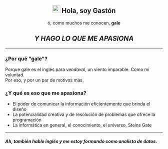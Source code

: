 <h2 align="center"><img src="https://c.tenor.com/SNL9_xhZl9oAAAAi/waving-hand-joypixels.gif" height="25px" width="25px"> Hola, soy Gastón</h2>
<p align="center">ó, como muchos me conocen, <b>gale</b></p>
<h2 align="center"><i>Y HAGO LO QUE ME APASIONA</i></h2>
<hr>
<h3>¿Por qué "gale"?</h3>
Porque gale es el inglés para <i>vendaval</i>, un viento imparable. Como mi voluntad.<br>
Por eso, y por un par de motivos más.
<br>
<h3>¿Y qué es eso que me apasiona?</h3>
<ul>
  <li>El poder de comunicar la información eficientemente que brinda el diseño</li>
  <li>La potencialidad creativa y de resolución de problemas que ofrece la programación</li>
  <li>La informática en general, el conocimiento, el universo, Steins Gate </li>
</ul>
<hr>
<h5>Ah, también hablo inglés y me estoy formando como analista de datos.</p>
<!---
Notas
--->
